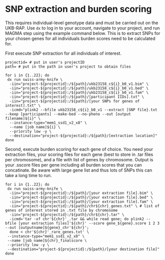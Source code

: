 # SNP extraction and burden scoring

This requires individual-level genotype data and must be carried out on the UKB-RAP. Use `dx` to log in to your account, navigate to your project, and run MAGMA step using the example command below. 
This is to extract SNPs for your chosen genes for all individuals burden scores need to be calculated for.


First execute SNP extraction for all individuals of interest. 

```
projectid= # put in user's projectID
path= # put in the path in user's project to obtain files

for i in {1..22}; do
 dx run swiss-army-knife \
  -iin="project-${projectid}:/${path}/ukb23158_c${i}_b0_v1.bim" \
  -iin="project-${projectid}:/${path}/ukb23158_c${i}_b0_v1.bed" \
  -iin="project-${projectid}:/${path}/ukb23158_c${i}_b0_v1.fam" \
  -iin="project-${projectid}:/${path}/[participant IIDs].txt" \
  -iin="project-${projectid}:/${path}/[your SNPs for genes of interest].txt" \
  -icmd="plink2 --bfile ukb23158_c${i}_b0_v1 --extract [SNP file}.txt --keep [participants] --make-bed --no-pheno --out [output filename]${i}" \
  --instance-type="mem1_ssd1_v2_x8" \
  --name [job name]${i} \
  --priority low -y \
  --destination="project-${projectid}:/${path}/[extraction location]"
done
```
Second, execute burden scoring for each gene of choice. You need your extraction files, your scoring files for each gene (best to store in .tar files per chromosome), and a file with list of genes by chromosome.
Output is your .sscore files per gene including all burden scores that you can concatinate. Be aware with large gene list and thus lots of SNPs this can take a long time to run.

```
for i in {1..22}; do
 dx run swiss-army-knife \
  -iin="project-${projectid}:/${path}/[your extraction file].bim" \
  -iin="project-${projectid}:/${path}/[your extraction file].bed" \
  -iin="project-${projectid}:/${path}/[your extraction file].fam" \
  -iin="project-${projectid}:/${path}/chr${chr}_genes.txt" \ # list of genes of interest stored in .txt file by chromosome
  -iin="project-${projectid}:/${path}/chr${chr}.tar" \
  -icmd='tar -xf chr'${chr}'_.tar && while read gene; do plink2 --bfile [your extraction files]'${chr}' --score gene_${gene}.score 1 2 3 --out [outputname]${gene}_chr'${chr}';
  done < chr'${chr}'_rare_genes.txt' \
 --instance-type="mem1_ssd1_v2_x8" \
 --name [job name]${chr}_finalscore \
 --priority low -y \
 --destination="project-${projectid}:/${path}/[your destination file]"
done
``` 
